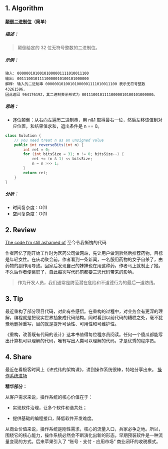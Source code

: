## 1. Algorithm

#### [颠倒二进制位](https://leetcode-cn.com/problems/reverse-bits/)（简单）

##### 描述：

>  颠倒给定的 32 位无符号整数的二进制位。

##### 示例：

```
输入: 00000010100101000001111010011100
输出: 00111001011110000010100101000000
解释: 输入的二进制串 00000010100101000001111010011100 表示无符号整数 43261596，
因此返回 964176192，其二进制表示形式为 00111001011110000010100101000000。
```

##### 思路：

- 逐位颠倒：从右向左遍历二进制串，用 n&1 取得最右一位，然后左移该值到对应位置，和结果值求和，退出条件是 n == 0。

```java
class Sulution {
    // you need treat n as an unsigned value
    public int reverseBits(int n) {
        int ret = 0;
        for (int bitsSize = 31; n != 0; bitsSize--) {
            ret += (n & 1) << bitsSize;
            n = n >>> 1;
        }
        return ret;
    }
}
```

##### 分析：

- 时间复杂度：O(1)
- 空间复杂度：O(1)

## 2. Review

[The code I’m still ashamed of](https://medium.com/free-code-camp/the-code-im-still-ashamed-of-e4c021dff55e) 至今令我惭愧的代码

作者回忆了刚开始工作时为医药公司做网站，先让用户做测验然后推荐药物，目标是年轻女性。在庆功聚会前，作者看到一条新闻，一名服用药物的女子自杀了，由药物的副作用导致。回家后发现自己的妹妹也在用这种药，作者马上就制止了她。不久后作者便离职了，自此每次写代码前都要三思代码带来的影响。

> 作为开发人员，我们通常是防范潜在危险和不道德行为的最后一道防线。

## 3. Tip

最近重构了部分项目代码，对此有些感悟。在重构的过程中，对业务会有更深的理解，编程就是把现实世界抽象成代码结构。同时看到以前代码的糟糕之处，毫不犹豫地删掉重写，目的就是提升可读性、可用性和可维护性。

《重构，改善既有代码的设计》这本书值得每位程序员阅读。任何一个傻瓜都能写出计算机可以理解的代码，唯有写出人类可以理解的代码，才是优秀的程序员。

## 4. Share

最近在看极客时间上《许式伟的架构课》，讲到操作系统很棒，特地分享出来。 [操作系统进场](https://time.geekbang.org/column/article/4b4426d9ac4cb25d7f82325a893b494f/share?code=w%2Fj%2F7UNTJpAHk25ddhtU5iTaKNYvSTs5a5gk-p9iOJs%3D)

**精华部分：**

从客户需求来说，操作系统的核心价值在于：

- 实现软件治理，让多个软件和谐共处；

- 提供基础的编程接口，降低软件开发难度。

从商业价值来说，操作系统是刚性需求，核心的流量入口，兵家必争之地。所以，围绕它的核心能力，操作系统必然会不断演化出新的形态。早期预装软件是一种流量变现的方式。后来苹果引入了 “账号 - 支付 - 应用市场” 商业闭环的收税模式。
